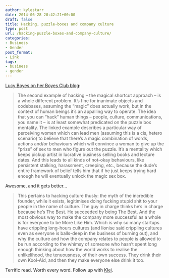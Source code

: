 ```yaml
---
author: kylestarr
date: 2014-06-28 20:42:21+00:00
draft: false
title: Hacking, puzzle-boxes and company culture
type: post
url: /hacking-puzzle-boxes-and-company-culture/
categories:
- Business
- Gender
post_format:
- Link
tags:
- business
- gender
---
```


[Lucy Boyes on her Boyes Club blog](http://lucyboyes.com/the-coolest-culture-hack-of-all-is-not-hacking-your-culture/):



<blockquote>The second example of hacking – the magical shortcut approach – is a whole different problem. It’s fine for inanimate objects and codebases, assuming the “magic” does actually work, but in the context of human beings it’s an appalling way to operate. The idea that you can “hack” human things – people, culture, communications, you name it – is at least somewhat predicated on the puzzle box mentality. The linked example describes a particular way of perceiving women which can lead men (assuming this is a cis, hetero scenario) to believe that there’s a magic combination of words, actions and/or behaviours which will convince a woman to give up the “prize” of sex to men who figure out the puzzle. It’s a mentality which keeps pickup artist in lucrative business selling books and lecture dates. And this leads to all kinds of not-okay behaviours, like persistent stalking, harassment, creeping, etc., because the dude’s entire framework of belief tells him that if he just keeps trying hard enough he will eventually unlock the magic sex box.</blockquote>


Awesome, and it gets better...



<blockquote>This pertains to hacking culture thusly: the myth of the incredible founder, while it exists, legitimises doing fucking stupid shit to your people in the name of culture. The guy in charge thinks he’s in charge because he’s The Best. He succeeded by being The Best. And the most obvious way to make the company more successful as a whole is for everyone to be More Like Him. Which is why so many startups have crippling long-hours cultures (and lionise said crippling cultures even as everyone is balls-deep in the business of burning out), and why the culture and how the company relates to people is allowed to be run according to the whimsy of someone who hasn’t spent long enough thinking about how the world works to realise the unlikelihood, the tenuousness, of their own success. They drink their own Kool-Aid, and then they make everyone else drink it too.</blockquote>


Terrific read. Worth every word. Follow up with [Klei](http://www.polygon.com/features/2013/5/29/4362838/the-birth-and-re-birth-of-klei).
